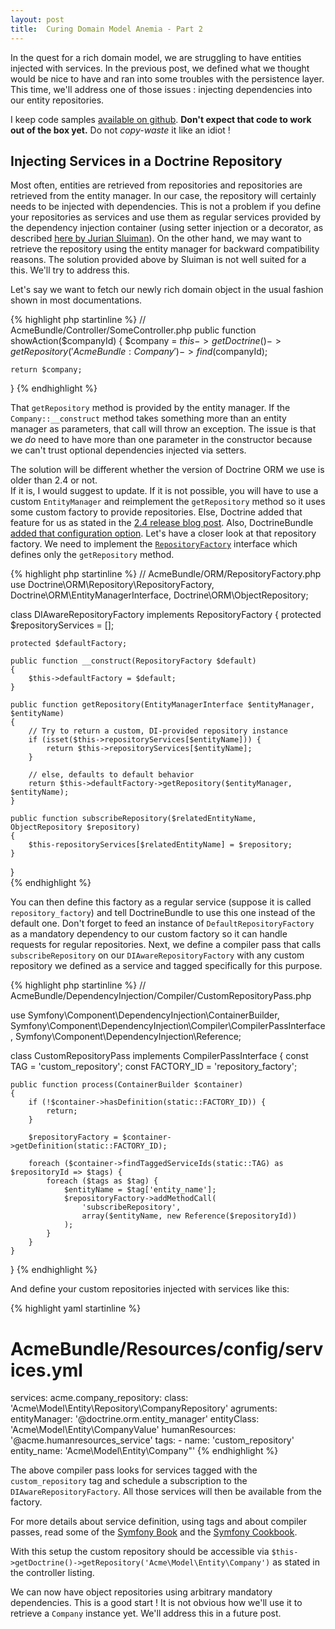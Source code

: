 ```yaml
---
layout: post
title:  Curing Domain Model Anemia - Part 2
---
```


In the quest for a rich domain model, we are struggling to have entities injected with services.
In the previous post, we defined what we thought would be nice to have and ran
into some troubles with the persistence layer.  This time, we'll address one of those issues :
injecting dependencies into our entity repositories.

I keep code samples [available on github](https://github.com/abstrus/AbstrusRichModelBundle). 
**Don't expect that code to work out of the box yet.**  Do not *copy-waste* it like an idiot !

## Injecting Services in a Doctrine Repository

Most often, entities are retrieved from repositories and repositories are retrieved from the entity
manager.  In our case, the repository will certainly needs to be injected with dependencies.  This 
is not a problem if you define your repositories as services and use them as regular services 
provided by the dependency injection container (using setter injection or a decorator, as described 
[here by Jurian Sluiman](https://juriansluiman.nl/article/142/dependency-injection-in-a-doctrine-repository)).
On the other hand, we may want to retrieve the repository using the entity manager for backward 
compatibility reasons.  The solution provided above by Sluiman is not well suited for a this.  We'll
try to address this.

Let's say we want to fetch our newly rich domain object in the usual fashion shown in most
documentations.

{% highlight php startinline %}
// AcmeBundle/Controller/SomeController.php
public function showAction($companyId)
{
    $company = $this->getDoctrine()->getRepository('AcmeBundle:Company')
        ->find($companyId);
    
    return $company;
}
{% endhighlight %}

That `getRepository` method is provided by the entity manager.  If the `Company::__construct` method 
takes something more than an entity manager as parameters, that call will throw an exception.  The
issue is that we *do* need to have more than one parameter in the constructor because we can't trust
optional dependencies injected via setters.

The solution will be different whether the version of Doctrine ORM we use is older than 2.4 or not.  
If it is, I would suggest to update.  If it is not possible, you will have to use a custom 
`EntityManager` and reimplement the `getRepository` method so it uses some custom factory to provide 
repositories.  Else, Doctrine added that feature for us as stated in the 
[2.4 release blog post](http://www.doctrine-project.org/2013/09/11/doctrine-2-4-released.html). 
Also, DoctrineBundle 
[added that configuration option](https://github.com/doctrine/DoctrineBundle/pull/204).  Let's have 
a closer look at that repository factory.  We need to implement the
[`RepositoryFactory`](http://www.doctrine-project.org/api/orm/2.4/class-Doctrine.ORM.Repository.RepositoryFactory.html)
interface which defines only the `getRepository` method.

{% highlight php startinline %}
// AcmeBundle/ORM/RepositoryFactory.php
use Doctrine\ORM\Repository\RepositoryFactory,
    Doctrine\ORM\EntityManagerInterface,
    Doctrine\ORM\ObjectRepository;

class DIAwareRepositoryFactory
    implements RepositoryFactory
{
    protected $repositoryServices = [];
    
    protected $defaultFactory;
    
    public function __construct(RepositoryFactory $default)
    {
        $this->defaultFactory = $default;
    }
    
    public function getRepository(EntityManagerInterface $entityManager, $entityName)
    {
        // Try to return a custom, DI-provided repository instance
        if (isset($this->repositoryServices[$entityName])) {
            return $this->repositoryServices[$entityName];
        }
        
        // else, defaults to default behavior
        return $this->defaultFactory->getRepository($entityManager, $entityName);
    }
    
    public function subscribeRepository($relatedEntityName, ObjectRepository $repository)
    {
        $this-repositoryServices[$relatedEntityName] = $repository;
    }
}   
{% endhighlight %}

You can then define this factory as a regular service (suppose it is called `repository_factory`) 
and tell DoctrineBundle to use this one instead of the default one.  Don't forget to feed an 
instance of `DefaultRepositoryFactory` as a mandatory dependency to our custom factory so it can 
handle requests for regular repositories.  Next, we define a compiler pass that calls 
`subscribeRepository` on our `DIAwareRepositoryFactory` with any custom repository we defined as a
service and tagged specifically for this purpose.

{% highlight php startinline %}
// AcmeBundle/DependencyInjection/Compiler/CustomRepositoryPass.php

use Symfony\Component\DependencyInjection\ContainerBuilder,
    Symfony\Component\DependencyInjection\Compiler\CompilerPassInterface,
    Symfony\Component\DependencyInjection\Reference;

class CustomRepositoryPass implements CompilerPassInterface
{
    const TAG = 'custom_repository';
    const FACTORY_ID = 'repository_factory';

    public function process(ContainerBuilder $container)
    {
        if (!$container->hasDefinition(static::FACTORY_ID)) {
            return;
        }

        $repositoryFactory = $container->getDefinition(static::FACTORY_ID);

        foreach ($container->findTaggedServiceIds(static::TAG) as $repositoryId => $tags) {
            foreach ($tags as $tag) {
                $entityName = $tag['entity_name'];
                $repositoryFactory->addMethodCall(
                    'subscribeRepository',
                    array($entityName, new Reference($repositoryId))
                );
            }
        }
    }
}
{% endhighlight %}

And define your custom repositories injected with services like this:

{% highlight yaml startinline %}
# AcmeBundle/Resources/config/services.yml
services:
    acme.company_repository:
        class: 'Acme\Model\Entity\Repository\CompanyRepository'
        agruments:
            entityManager:  '@doctrine.orm.entity_manager'
            entityClass:    'Acme\Model\Entity\CompanyValue'
            humanResources: '@acme.humanresources_service'
        tags:
            -
                name: 'custom_repository'
                entity_name: 'Acme\Model\Entity\Company"'
{% endhighlight %}

The above compiler pass looks for services tagged with the `custom_repository` tag and schedule 
a subscription to the `DIAwareRepositoryFactory`.  All those services will then be available from
the factory.

For more details about service definition, using tags and about compiler passes, read some of the
[Symfony Book](http://symfony.com/doc/current/book/index.html) and the 
[Symfony Cookbook](http://symfony.com/doc/current/cookbook/index.html).

With this setup the custom repository should be accessible via 
`$this->getDoctrine()->getRepository('Acme\Model\Entity\Company')` as stated in the controller 
listing.

We can now have object repositories using arbitrary mandatory dependencies.  This is a good start !
It is not obvious how we'll use it to retrieve  a `Company` instance yet.  We'll address this in a 
future post.
